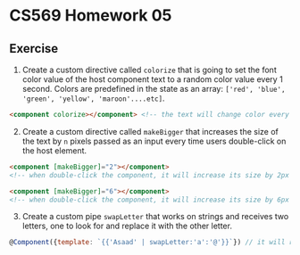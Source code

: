 # CS569 Homework 05
## Exercise
1. Create a custom directive called `colorize` that is going to set the font color value of the host component text to a random color value every 1 second. Colors are predefined in the state as an array: `['red', 'blue', 'green', 'yellow', 'maroon'....etc]`.
```html
<component colorize></component> <!-- the text will change color every second -->
```
2. Create a custom directive called `makeBigger` that increases the size of the text by `n` pixels passed as an input every time users double-click on the host element. 
```html
<component [makeBigger]="2"></component> 
<!-- when double-click the component, it will increase its size by 2px -->

<component [makeBigger]="6"></component> 
<!-- when double-click the component, it will increase its size by 6px -->

```
3. Create a custom pipe `swapLetter` that works on strings and receives two letters, one to look for and replace it with the other letter.
```javascript
@Component({template: `{{'Asaad' | swapLetter:'a':'@'}}`}) // it will render `@s@@d`
```
